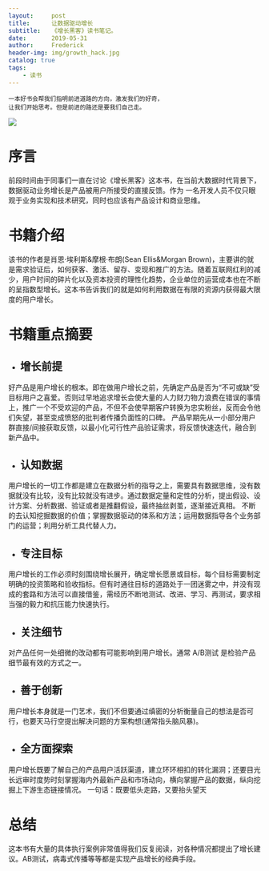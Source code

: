 ```yaml
---
layout:     post
title:      让数据驱动增长
subtitle:   《增长黑客》读书笔记。
date:       2019-05-31
author:     Frederick
header-img: img/growth_hack.jpg
catalog: true
tags:
    - 读书
---
```


```
一本好书会帮我们指明前进道路的方向，激发我们的好奇，
让我们开始思考。但是前进的路还是要我们自己走。
```
![](https://github.com/FrederickHou/FrederickHou.github.io/blob/master/img/hacker.jpg?raw=true)

# 序言

前段时间由于同事们一直在讨论《增长黑客》这本书，在当前大数据时代背景下，数据驱动业务增长是产品被用户所接受的直接反馈。作为 一名开发人员不仅只眼观于业务实现和技术研究，同时也应该有产品设计和商业思维。

# 书籍介绍

该书的作者是肖恩·埃利斯&摩根·布朗(Sean Ellis&Morgan Brown)，主要讲的就是需求验证后，如何获客、激活、留存、变现和推广的方法。随着互联网红利的减少，用户时间的碎片化以及资本投资的理性化趋势，企业单位的运营成本也在不断的呈指数型增长。这本书告诉我们的就是如何利用数据在有限的资源内获得最大限度的用户增长。

# 书籍重点摘要


- ## 增长前提


好产品是用户增长的根本。即在做用户增长之前，先确定产品是否为“不可或缺”受目标用户之喜爱。否则过早地追求增长会使大量的人力财力物力浪费在错误的事情上，推广一个不受欢迎的产品，不但不会使早期客户转换为忠实粉丝，反而会令他们失望，甚至变成愤怒的批判者传播负面性的口碑。
产品早期先从一小部分用户群直接/间接获取反馈，以最小化可行性产品验证需求，将反馈快速迭代，融合到新产品中。


- ## 认知数据


用户增长的一切工作都是建立在数据分析的指导之上，需要具有数据思维，没有数据就没有比较，没有比较就没有进步。通过数据定量和定性的分析，提出假设、设计方案、分析数据、验证或者是推翻假设，最终抽丝剥茧，逐渐接近真相。
不断的去认知挖掘数据的价值；掌握数据驱动的体系和方法；运用数据指导各个业务部门的运营；利用分析工具代替人力。


- ## 专注目标


用户增长的工作必须时刻围绕增长展开，确定增长愿景或目标，每个目标需要制定明确的投资策略和验收指标。但有时通往目标的道路处于一团迷雾之中，并没有现成的套路和方法可以直接借鉴，需经历不断地测试、改进、学习、再测试，要求相当强的毅力和抗压能力快速执行。


- ## 关注细节


对产品任何一处细微的改动都有可能影响到用户增长。通常 A/B测试 是检验产品细节最有效的方式之一。


 - ## 善于创新


用户增长本身就是一门艺术，我们不但要通过缜密的分析衡量自己的想法是否可行，也要天马行空提出解决问题的方案构想(通常指头脑风暴)。


- ## 全方面探索


用户增长既要了解自己的产品用户活跃渠道，建立环环相扣的转化漏洞；还要目光长远审时度势时刻掌握海内外最新产品和市场动向，横向掌握产品的数据，纵向挖掘上下游生态链接情况。
一句话：既要低头走路，又要抬头望天

# 总结

这本书有大量的具体执行案例非常值得我们反复阅读，对各种情况都提出了增长建议。AB测试，病毒式传播等等都是实现产品增长的经典手段。
